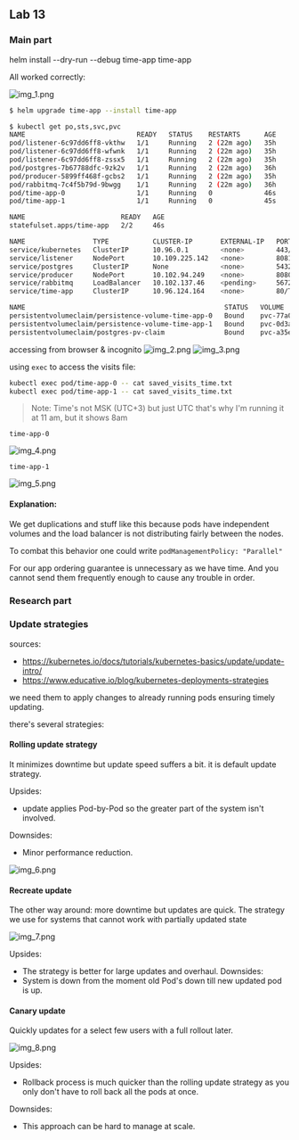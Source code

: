 ## Lab 13

### Main part

helm install --dry-run --debug time-app time-app

All worked correctly:

![img_1.png](img-lab-13-14/img_1.png)

```bash
$ helm upgrade time-app --install time-app

$ kubectl get po,sts,svc,pvc
NAME                            READY   STATUS    RESTARTS      AGE
pod/listener-6c97dd6ff8-vkthw   1/1     Running   2 (22m ago)   35h
pod/listener-6c97dd6ff8-wfwnk   1/1     Running   2 (22m ago)   35h
pod/listener-6c97dd6ff8-zssx5   1/1     Running   2 (22m ago)   35h
pod/postgres-7b67788dfc-9zk2v   1/1     Running   2 (22m ago)   36h
pod/producer-5899ff468f-gcbs2   1/1     Running   2 (22m ago)   35h
pod/rabbitmq-7c4f5b79d-9bwgg    1/1     Running   2 (22m ago)   36h
pod/time-app-0                  1/1     Running   0             46s
pod/time-app-1                  1/1     Running   0             45s

NAME                        READY   AGE
statefulset.apps/time-app   2/2     46s

NAME                 TYPE           CLUSTER-IP       EXTERNAL-IP   PORT(S)                          AGE
service/kubernetes   ClusterIP      10.96.0.1        <none>        443/TCP                          37h
service/listener     NodePort       10.109.225.142   <none>        8081:30111/TCP                   35h
service/postgres     ClusterIP      None             <none>        5432/TCP                         36h
service/producer     NodePort       10.102.94.249    <none>        8080:30195/TCP                   35h
service/rabbitmq     LoadBalancer   10.102.137.46    <pending>     5672:32584/TCP,15672:32534/TCP   36h
service/time-app     ClusterIP      10.96.124.164    <none>        80/TCP                           46s

NAME                                                  STATUS   VOLUME                                     CAPACITY   ACCESS MODES   STORAGECLASS   AGE
persistentvolumeclaim/persistence-volume-time-app-0   Bound    pvc-77a0b3ca-37c3-485e-b435-f3ef60671611   512Mi      RWO            standard       46s
persistentvolumeclaim/persistence-volume-time-app-1   Bound    pvc-0d3a79cc-b6f9-4649-b080-36b87f7c6e9b   512Mi      RWO            standard       46s
persistentvolumeclaim/postgres-pv-claim               Bound    pvc-a35e1a0f-d9a9-409f-83e5-2a69fe4e7d19   1Gi        RWO            standard       36h
```

accessing from browser & incognito
![img_2.png](img-lab-13-14/img_2.png)
![img_3.png](img-lab-13-14/img_3.png)

using `exec` to access the visits file:

```bash
kubectl exec pod/time-app-0 -- cat saved_visits_time.txt
kubectl exec pod/time-app-1 -- cat saved_visits_time.txt
```

> Note: Time's not MSK (UTC+3) but just UTC that's why I'm running it at 11 am, but it shows 8am

`time-app-0`

![img_4.png](img-lab-13-14/img_4.png)

`time-app-1`

![img_5.png](img-lab-13-14/img_5.png)

#### Explanation:

We get duplications and stuff like this because pods have independent volumes
and the load balancer is not distributing fairly between the nodes.

To combat this behavior one could write `podManagementPolicy: "Parallel"`

For our app ordering guarantee is unnecessary as we have time.
And you cannot send them frequently enough to cause any trouble in order.

### Research part

### Update strategies

sources:

- https://kubernetes.io/docs/tutorials/kubernetes-basics/update/update-intro/
- https://www.educative.io/blog/kubernetes-deployments-strategies

we need them to apply changes to already running pods ensuring timely updating.

there's several strategies:

#### Rolling update strategy

It minimizes downtime but update speed suffers a bit.
it is default update strategy.

Upsides:

- update applies Pod-by-Pod so the greater part of the system isn't involved.

Downsides:

- Minor performance reduction.

![img_6.png](img-lab-13-14/img_6.png)

#### Recreate update

The other way around: more downtime but updates are quick.
The strategy we use for systems that cannot work with partially updated state

![img_7.png](img-lab-13-14/img_7.png)

Upsides:

- The strategy is better for large updates and overhaul.
  Downsides:
- System is down from the moment old Pod's down till new updated pod is up.

#### Canary update

Quickly updates for a select few users with a full rollout later.

![img_8.png](img-lab-13-14/img_8.png)

Upsides:

- Rollback process is much quicker than the rolling update strategy
  as you only don't have to roll back all the pods at once.

Downsides:

- This approach can be hard to manage at scale.